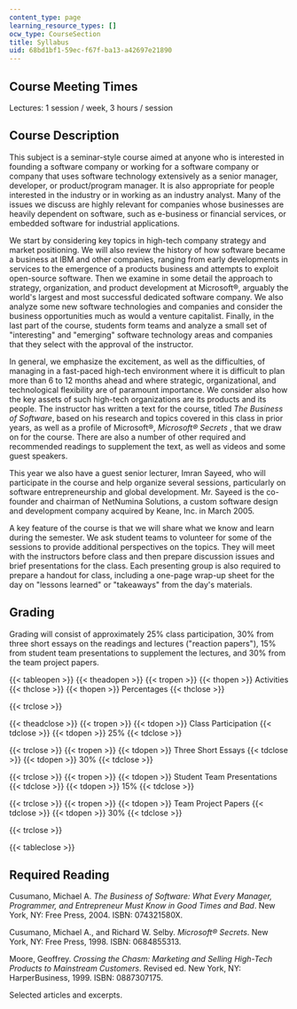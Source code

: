 ```yaml
---
content_type: page
learning_resource_types: []
ocw_type: CourseSection
title: Syllabus
uid: 68bd1bf1-59ec-f67f-ba13-a42697e21890
---
```


Course Meeting Times
--------------------

Lectures: 1 session / week, 3 hours / session

Course Description
------------------

This subject is a seminar-style course aimed at anyone who is interested in founding a software company or working for a software company or company that uses software technology extensively as a senior manager, developer, or product/program manager. It is also appropriate for people interested in the industry or in working as an industry analyst. Many of the issues we discuss are highly relevant for companies whose businesses are heavily dependent on software, such as e-business or financial services, or embedded software for industrial applications.

We start by considering key topics in high-tech company strategy and market positioning. We will also review the history of how software became a business at IBM and other companies, ranging from early developments in services to the emergence of a products business and attempts to exploit open-source software. Then we examine in some detail the approach to strategy, organization, and product development at Microsoft®, arguably the world's largest and most successful dedicated software company. We also analyze some new software technologies and companies and consider the business opportunities much as would a venture capitalist. Finally, in the last part of the course, students form teams and analyze a small set of "interesting" and "emerging" software technology areas and companies that they select with the approval of the instructor.

In general, we emphasize the excitement, as well as the difficulties, of managing in a fast-paced high-tech environment where it is difficult to plan more than 6 to 12 months ahead and where strategic, organizational, and technological flexibility are of paramount importance. We consider also how the key assets of such high-tech organizations are its products and its people. The instructor has written a text for the course, titled _The Business of Software_, based on his research and topics covered in this class in prior years, as well as a profile of Microsoft®, _Microsoft® Secrets_ , that we draw on for the course. There are also a number of other required and recommended readings to supplement the text, as well as videos and some guest speakers.

This year we also have a guest senior lecturer, Imran Sayeed, who will participate in the course and help organize several sessions, particularly on software entrepreneurship and global development. Mr. Sayeed is the co-founder and chairman of NetNumina Solutions, a custom software design and development company acquired by Keane, Inc. in March 2005.

A key feature of the course is that we will share what we know and learn during the semester. We ask student teams to volunteer for some of the sessions to provide additional perspectives on the topics. They will meet with the instructors before class and then prepare discussion issues and brief presentations for the class. Each presenting group is also required to prepare a handout for class, including a one-page wrap-up sheet for the day on "lessons learned" or "takeaways" from the day's materials.

Grading
-------

Grading will consist of approximately 25% class participation, 30% from three short essays on the readings and lectures ("reaction papers"), 15% from student team presentations to supplement the lectures, and 30% from the team project papers.

{{< tableopen >}}
{{< theadopen >}}
{{< tropen >}}
{{< thopen >}}
Activities
{{< thclose >}}
{{< thopen >}}
Percentages
{{< thclose >}}

{{< trclose >}}

{{< theadclose >}}
{{< tropen >}}
{{< tdopen >}}
Class Participation
{{< tdclose >}}
{{< tdopen >}}
25%
{{< tdclose >}}

{{< trclose >}}
{{< tropen >}}
{{< tdopen >}}
Three Short Essays
{{< tdclose >}}
{{< tdopen >}}
30%
{{< tdclose >}}

{{< trclose >}}
{{< tropen >}}
{{< tdopen >}}
Student Team Presentations
{{< tdclose >}}
{{< tdopen >}}
15%
{{< tdclose >}}

{{< trclose >}}
{{< tropen >}}
{{< tdopen >}}
Team Project Papers
{{< tdclose >}}
{{< tdopen >}}
30%
{{< tdclose >}}

{{< trclose >}}

{{< tableclose >}}

Required Reading
----------------

Cusumano, Michael A. _The Business of Software: What Every Manager, Programmer, and Entrepreneur Must Know in Good Times and Bad_. New York, NY: Free Press, 2004. ISBN: 074321580X.

Cusumano, Michael A., and Richard W. Selby. _Microsoft® Secrets_. New York, NY: Free Press, 1998. ISBN: 0684855313.

Moore, Geoffrey. _Crossing the Chasm: Marketing and Selling High-Tech Products to Mainstream Customers_. Revised ed. New York, NY: HarperBusiness, 1999. ISBN: 0887307175.

Selected articles and excerpts.